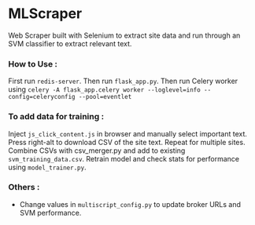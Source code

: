 # MLScraper
Web Scraper built with Selenium to extract site data and run through an SVM classifier to extract relevant text.

### How to Use :
First run `redis-server`. 
Then run `flask_app.py`.
Then run Celery worker using 
`celery -A flask_app.celery worker --loglevel=info --config=celeryconfig --pool=eventlet`

### To add data for training :
Inject `js_click_content.js` in browser and manually select important text. 
Press right-alt to download CSV of the site text. Repeat for multiple sites.
Combine CSVs with csv_merger.py and add to existing `svm_training_data.csv`.
Retrain model and check stats for performance using `model_trainer.py`.

### Others :
- Change values in `multiscript_config.py` to update broker URLs and SVM performance.
